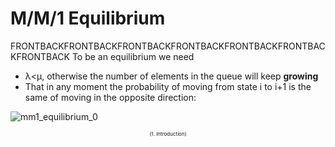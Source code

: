 # M/M/1 Equilibrium
FRONTBACKFRONTBACKFRONTBACKFRONTBACKFRONTBACKFRONTBACKFRONTBACK
To be an equilibrium we need
- λ<μ, otherwise the number of elements in the queue will
keep **growing**
- That in any moment the probability of moving from state i
to i+1 is the same of moving in the opposite direction:

![mm1_equilibrium_0](/mm1_equilibrium_0.png)

<div style="text-align: center; font-size:8px;">(1. Introduction)</div>